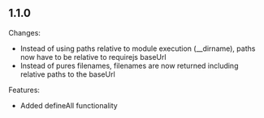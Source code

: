 ## 1.1.0

Changes:

- Instead of using paths relative to module execution (__dirname), paths now have to be relative to requirejs baseUrl
- Instead of pures filenames, filenames are now returned including relative paths to the baseUrl

Features:

- Added defineAll functionality
 
